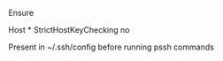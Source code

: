 Ensure


Host *
    StrictHostKeyChecking no

Present in ~/.ssh/config before running pssh commands
